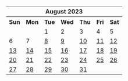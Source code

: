 <table align="center" border="0" cellpadding="0" cellspacing="0" class="month">
 <tr>
  <th class="month" colspan="7">
   August 2023
  </th>
 </tr>
 <tr>
  <th class="sun">
   Sun
  </th>
  <th class="mon">
   Mon
  </th>
  <th class="tue">
   Tue
  </th>
  <th class="wed">
   Wed
  </th>
  <th class="thu">
   Thu
  </th>
  <th class="fri">
   Fri
  </th>
  <th class="sat">
   Sat
  </th>
 </tr>
 <tr>
  <td class="noday">
  </td>
  <td class="noday">
  </td>
  <td class="tue">
   1
  </td>
  <td class="wed">
   2
  </td>
  <td class="thu">
   3
  </td>
  <td class="fri">
   4
  </td>
  <td class="sat">
   5
  </td>
 </tr>
 <tr>
  <td class="sun">
   6
  </td>
  <td class="mon">
   7
  </td>
  <td class="tue">
   <a href="20230808.py">
    8
   </a>
  </td>
  <td class="wed">
   <a href="20230809.py">
    9
   </a>
  </td>
  <td class="thu">
   <a href="20230810.py">
    10
   </a>
  </td>
  <td class="fri">
   <a href="20230811.py">
    11
   </a>
  </td>
  <td class="sat">
   <a href="20230812.py">
    12
   </a>
  </td>
 </tr>
 <tr>
  <td class="sun">
   <a href="20230813.py">
    13
   </a>
  </td>
  <td class="mon">
   <a href="20230814.py">
    14
   </a>
  </td>
  <td class="tue">
   <a href="20230815.py">
    15
   </a>
  </td>
  <td class="wed">
   <a href="20230816.py">
    16
   </a>
  </td>
  <td class="thu">
   <a href="20230817.py">
    17
   </a>
  </td>
  <td class="fri">
   <a href="20230818.py">
    18
   </a>
  </td>
  <td class="sat">
   <a href="20230819.py">
    19
   </a>
  </td>
 </tr>
 <tr>
  <td class="sun">
   <a href="20230820.py">
    20
   </a>
  </td>
  <td class="mon">
   <a href="20230821.py">
    21
   </a>
  </td>
  <td class="tue">
   <a href="20230822.py">
    22
   </a>
  </td>
  <td class="wed">
   <a href="20230823.py">
    23
   </a>
  </td>
  <td class="thu">
   <a href="20230824.py">
    24
   </a>
  </td>
  <td class="fri">
   <a href="20230825.py">
    25
   </a>
  </td>
  <td class="sat">
   <a href="20230826.py">
    26
   </a>
  </td>
 </tr>
 <tr>
  <td class="sun">
   <a href="20230827.py">
    27
   </a>
  </td>
  <td class="mon">
   <a href="20230828.py">
    28
   </a>
  </td>
  <td class="tue">
   <a href="20230829.py">
    29
   </a>
  </td>
  <td class="wed">
   <a href="20230830.py">
    30
   </a>
  </td>
  <td class="thu">
   <a href="20230831.py">
    31
   </a>
  </td>
  <td class="noday">
  </td>
  <td class="noday">
  </td>
 </tr>
</table>
